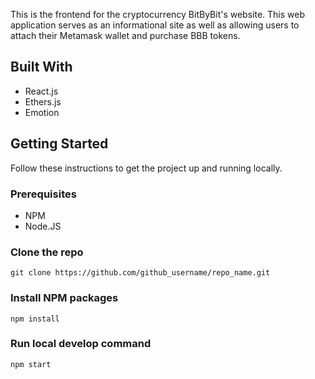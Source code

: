 This is the frontend for the cryptocurrency BitByBit's website. This web application serves as an informational site as well as allowing users to attach their Metamask wallet and purchase BBB tokens.

## Built With
* React.js
* Ethers.js
* Emotion 

## Getting Started
Follow these instructions to get the project up and running locally.

### Prerequisites
* NPM
* Node.JS

### Clone the repo
`git clone https://github.com/github_username/repo_name.git`

### Install NPM packages
`npm install`

### Run local develop command 
`npm start`

